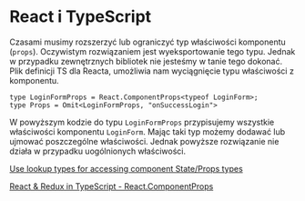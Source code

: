 # React i TypeScript

Czasami musimy rozszerzyć lub ograniczyć typ właściwości komponentu (`props`).
Oczywistym rozwiązaniem jest wyeksportowanie tego typu. Jednak w przypadku zewnętrznych bibliotek nie jesteśmy w tanie tego dokonać. Plik definicji TS dla Reacta, umożliwia nam wyciągnięcie typu właściwości z komponentu.

```
type LoginFormProps = React.ComponentProps<typeof LoginForm>;
type Props = Omit<LoginFormProps, "onSuccessLogin">
```

W powyższym kodzie do typu `LoginFormProps` przypisujemy wszystkie właściwości komponentu `LoginForm`.
Mając taki typ możemy dodawać lub ujmować poszczególne właściwości. Jednak powyższe rozwiązanie nie działa w przypadku uogólnionych właściwości.

[Use lookup types for accessing component State/Props types](https://medium.com/@martin_hotell/10-typescript-pro-tips-patterns-with-or-without-react-5799488d6680)

[React & Redux in TypeScript - React.ComponentProps](https://github.com/piotrwitek/react-redux-typescript-guide#reactcomponentpropstypeof-xxx)
